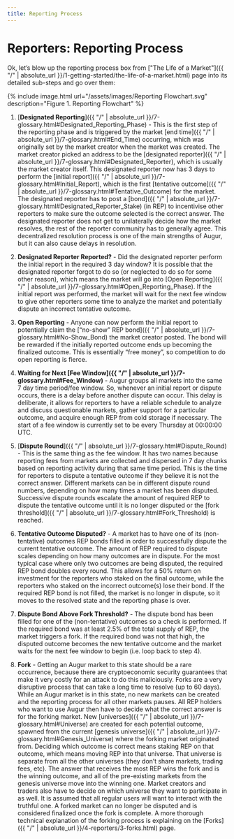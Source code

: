 ```yaml
---
title: Reporting Process
---
```


# Reporters: Reporting Process

Ok, let’s blow up the reporting process box from ["The Life of a Market"]({{ "/" | absolute_url }}/1-getting-started/the-life-of-a-market.html) page into its detailed sub-steps and go over them:

<div class="center">
{% include image.html url="/assets/images/Reporting Flowchart.svg" description="Figure 1. Reporting Flowchart" %}
</div>

1. [**Designated Reporting**]({{ "/" | absolute_url }}/7-glossary.html#Designated_Reporting_Phase) - This is the first step of the reporting phase and is triggered by the market [end time]({{ "/" | absolute_url }}/7-glossary.html#End_Time) occurring, which was originally set by the market creator when the market was created. The market creator picked an address to be the [designated reporter]({{ "/" | absolute_url }}/7-glossary.html#Designated_Reporter), which is usually the market creator itself. This designated reporter now has 3 days to perform the [initial report]({{ "/" | absolute_url }}/7-glossary.html#Initial_Report), which is the first [tentative outcome]({{ "/" | absolute_url }}/7-glossary.html#Tentative_Outcome) for the market. The designated reporter has to post a [bond]({{ "/" | absolute_url }}/7-glossary.html#Designated_Reporter_Stake) (in REP) to incentivise other reporters to make sure the outcome selected is the correct answer. The designated reporter does not get to unilaterally decide how the market resolves, the rest of the reporter community has to generally agree. This decentralized resolution process is one of the main strengths of Augur, but it can also cause delays in resolution.

2. **Designated Reporter Reported?** - Did the designated reporter perform the initial report in the required 3 day window? It is possible that the designated reporter forgot to do so (or neglected to do so for some other reason), which means the market will go into [Open Reporting]({{ "/" | absolute_url }}/7-glossary.html#Open_Reporting_Phase). If the initial report was performed, the market will wait for the next fee window to give other reporters some time to analyze the market and potentially dispute an incorrect tentative outcome.

3. **Open Reporting** - Anyone can now perform the initial report to potentially claim the [“no-show” REP bond]({{ "/" | absolute_url }}/7-glossary.html#No-Show_Bond) the market creator posted. The bond will be rewarded if the initially reported outcome ends up becoming the finalized outcome. This is essentially “free money”, so competition to do open reporting is fierce.

4. **Waiting for Next [Fee Window]({{ "/" | absolute_url }}/7-glossary.html#Fee_Window)** - Augur groups all markets into the same 7 day time period/fee window. So, whenever an initial report or dispute occurs, there is a delay before another dispute can occur. This delay is deliberate, it allows for reporters to have a reliable schedule to analyze and discuss questionable markets, gather support for a particular outcome, and acquire enough REP from cold storage if necessary. The start of a fee window is currently set to be every Thursday at 00:00:00 UTC. 

5. [**Dispute Round**]({{ "/" | absolute_url }}/7-glossary.html#Dispute_Round) - This is the same thing as the fee window. It has two names because reporting fees from markets are collected and dispersed in 7 day chunks based on reporting activity during that same time period. This is the time for reporters to dispute a tentative outcome if they believe it is not the correct answer. Different markets can be in different dispute round numbers, depending on how many times a market has been disputed. Successive dispute rounds escalate the amount of required REP to dispute the tentative outcome until it is no longer disputed or the [fork threshold]({{ "/" | absolute_url }}/7-glossary.html#Fork_Threshold) is reached. 

6. **Tentative Outcome Disputed?** - A market has to have one of its (non-tentative) outcomes REP bonds filled in order to successfully dispute the current tentative outcome. The amount of REP required to dispute scales depending on how many outcomes are in dispute. For the most typical case where only two outcomes are being disputed, the required REP bond doubles every round. This allows for a 50% return on investment for the reporters who staked on the final outcome, while the reporters who staked on the incorrect outcome(s) lose their bond. If the required REP bond is not filled, the market is no longer in dispute, so it moves to the resolved state and the reporting phase is over.

7. **Dispute Bond Above Fork Threshold?** - The dispute bond has been filled for one of the (non-tentative) outcomes so a check is performed. If the required bond was at least 2.5% of the total supply of REP, the market triggers a fork. If the required bond was not that high, the disputed outcome becomes the new tentative outcome and the market waits for the next fee window to begin (i.e. loop back to step 4).

8. **Fork** - Getting an Augur market to this state should be a rare occurrence, because there are cryptoeconomic security guarantees that make it very costly for an attack to do this maliciously. Forks are a very disruptive process that can take a long time to resolve (up to 60 days). While an Augur market is in this state, no new markets can be created and the reporting process for all other markets pauses. All REP holders who want to use Augur then have to decide what the correct answer is for the forking market. New [universes]({{ "/" | absolute_url }}/7-glossary.html#Universe) are created for each potential outcome, spawned from the current [genesis universe]({{ "/" | absolute_url }}/7-glossary.html#Genesis_Universe) where the forking market originated from. Deciding which outcome is correct means staking REP on that outcome, which means moving REP into that universe. That universe is separate from all the other universes (they don’t share markets, trading fees, etc). The answer that receives the most REP wins the fork and is the winning outcome, and all of the pre-existing markets from the genesis universe move into the winning one. Market creators and traders also have to decide on which universe they want to participate in as well. It is assumed that all regular users will want to interact with the truthful one. A forked market can no longer be disputed and is considered finalized once the fork is complete. A more thorough technical explanation of the forking process is explaining on the [Forks]({{ "/" | absolute_url }}/4-reporters/3-forks.html) page.
